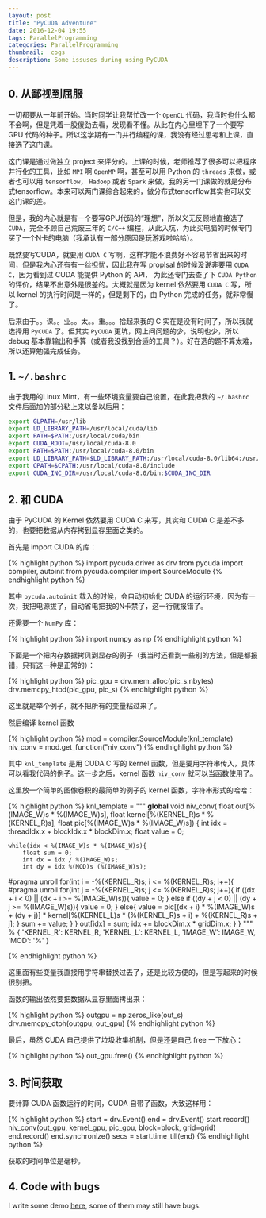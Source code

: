 ```yaml
---
layout: post
title: "PyCUDA Adventure"
date: 2016-12-04 19:55
tags: ParallelProgramming
categories: ParallelProgramming
thumbnail:  cogs
description: Some issuses during using PyCUDA
---
```


## 0. 从鄙视到屈服

一切都要从一年前开始。当时同学让我帮忙改一个 `OpenCL` 代码，我当时也什么都不会啊，但是凭着一股傻劲去看，发现看不懂。从此在内心里埋下了一个要写 GPU 代码的种子。所以这学期有一门并行编程的课，我没有经过思考和上课，直接选了这门课。

这门课是通过做独立 project 来评分的。上课的时候，老师推荐了很多可以把程序并行化的工具，比如  `MPI` 啊 `OpenMP` 啊，甚至可以用 Python 的 `threads` 来做，或者也可以用 `tensorflow`， `Hadoop` 或者 `Spark` 来做，我的另一门课做的就是分布式tensorflow。本来可以两门课综合起来的，做分布式tensorflow其实也可以交这门课的差。

但是，我的内心就是有一个要写GPU代码的“理想”，所以义无反顾地直接选了`CUDA`，完全不顾自己荒废三年的 `C/C++` 编程，从此入坑，为此买电脑的时候专门买了一个N卡的电脑（我承认有一部分原因是玩游戏啦哈哈）。

既然要写CUDA，就要用 `CUDA C` 写啊，这样才能不浪费好不容易节省出来的时间，但是我内心还有有一丝担忧，因此我在写 proplsal 的时候没说非要用 `CUDA C`，因为看到过 CUDA 能提供 Python 的 API， 为此还专门去查了下 `CUDA Python` 的评价，结果不出意外是很差的。大概就是因为 kernel 依然要用 `CUDA C` 写，所以 kernel 的执行时间是一样的，但是剩下的，由 Python 完成的任务，就非常慢了。

后来由于。。课。。业。。太。。重。。。拾起来我的 C 实在是没有时间了，所以我就选择用 `PyCUDA` 了。但其实 `PyCUDA` 更坑，网上问问题的少，说明也少，所以 debug 基本靠输出和手算（或者我没找到合适的工具？）。好在选的题不算太难，所以还算勉强完成任务。


## 1. `~/.bashrc`

由于我用的Linux Mint，有一些环境变量要自己设置，在此我把我的 `~/.bashrc` 文件后面加的部分粘上来以备以后用：

```bash
export GLPATH=/usr/lib
export LD_LIBRARY_PATH=/usr/local/cuda/lib
export PATH=$PATH:/usr/local/cuda/bin
export CUDA_ROOT=/usr/local/cuda-8.0
export PATH=$PATH:/usr/local/cuda-8.0/bin
export LD_LIBRARY_PATH=$LD_LIBRARY_PATH:/usr/local/cuda-8.0/lib64:/usr/local/cuda-8.0/lib
export CPATH=$CPATH:/usr/local/cuda-8.0/include
export CUDA_INC_DIR=/usr/local/cuda-8.0/bin:$CUDA_INC_DIR
```

## 2. 和 CUDA
 
由于 PyCUDA 的 Kernel 依然要用 CUDA C 来写，其实和 CUDA C 是差不多的，也要把数据从内存拷到显存里面之类的。

首先是 import CUDA 的库：

{% highlight python %}
import pycuda.driver as drv
from pycuda import compiler, autoinit
from pycuda.compiler import SourceModule
{% endhighlight python %}

其中 `pycuda.autoinit` 载入的时候，会自动初始化 CUDA 的运行环境，因为有一次，我把电源拔了，自动省电把我的N卡禁了，这一行就报错了。

还需要一个 `NumPy` 库：

{% highlight python %}
import numpy as np
{% endhighlight python %}

下面是一个把内存数据拷贝到显存的例子（我当时还看到一些别的方法，但是都报错，只有这一种是正常的）：

{% highlight python %}
pic_gpu = drv.mem_alloc(pic_s.nbytes)
drv.memcpy_htod(pic_gpu, pic_s)
{% endhighlight python %}

这里就是举个例子，就不把所有的变量粘过来了。

然后编译 kernel 函数

{% highlight python %}
mod = compiler.SourceModule(knl_template)
niv_conv = mod.get_function("niv_conv")
{% endhighlight python %}

其中 `knl_template` 是用 CUDA C 写的 kernel 函数，但是要用字符串传入，具体可以看我代码的例子。这一步之后，kernel 函数 `niv_conv` 就可以当函数使用了。

这里放一个简单的图像卷积的最简单的例子的 kernel 函数，字符串形式的哈哈：

{% highlight python %}
    knl_template = """
__global__ void niv_conv(
    float out[%(IMAGE_W)s * %(IMAGE_W)s],
    float kernel[%(KERNEL_R)s * %(KERNEL_R)s],
    float pic[%(IMAGE_W)s * %(IMAGE_W)s])
{
    int idx = threadIdx.x + blockIdx.x * blockDim.x;
    float value = 0;

    while(idx < %(IMAGE_W)s * %(IMAGE_W)s){
        float sum = 0;
        int dx = idx / %(IMAGE_W)s;
        int dy = idx %(MOD)s (%(IMAGE_W)s);
#pragma unroll
        for(int i = -%(KERNEL_R)s; i <= %(KERNEL_R)s; i++){
#pragma unroll
            for(int j = -%(KERNEL_R)s; j <= %(KERNEL_R)s; j++){
                if ((dx + i < 0) || (dx + i >= %(IMAGE_W)s)){
                    value = 0;
                }
                else if ((dy + j < 0) || (dy + j >= %(IMAGE_W)s)){
                    value = 0;
                }
                else{
                    value = pic[(dx + i) * %(IMAGE_W)s + (dy + j)] *
                            kernel[%(KERNEL_L)s * (%(KERNEL_R)s + i) + %(KERNEL_R)s + j];
                }
                sum += value;
            }
        }
        out[idx] = sum;
        idx += blockDim.x * gridDim.x;
    }
}
""" % {
        'KERNEL_R': KERNEL_R, 'KERNEL_L': KERNEL_L, 'IMAGE_W': IMAGE_W, 'MOD': '%'
    }

{% endhighlight python %}

这里面有些变量我直接用字符串替换过去了，还是比较方便的，但是写起来的时候很别扭。

函数的输出依然要把数据从显存里面拷出来：

{% highlight python %}
outgpu = np.zeros_like(out_s)
drv.memcpy_dtoh(outgpu, out_gpu)
{% endhighlight python %}

最后，虽然 CUDA 自己提供了垃圾收集机制，但是还是自己 free 一下放心：

{% highlight python %}
out_gpu.free()
{% endhighlight python %}

## 3. 时间获取

要计算 CUDA 函数运行的时间，CUDA 自带了函数，大致这样用：

{% highlight python %}
start = drv.Event()
end = drv.Event()
start.record()
niv_conv(out_gpu, kernel_gpu, pic_gpu,
         block=block, grid=grid)
end.record()
end.synchronize()
secs = start.time_till(end)
{% endhighlight python %}

获取的时间单位是毫秒。

## 4. Code with bugs

I write some demo [here](https://github.com/firiceguo/my-pycuda), some of them may still have bugs.

